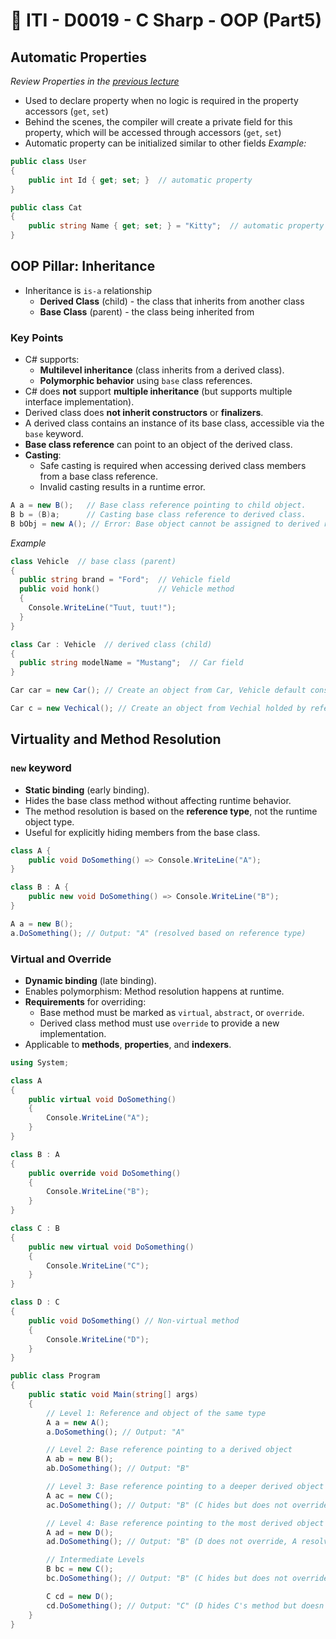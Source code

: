 # 🔖 ITI - D0019 - C Sharp - OOP (Part5)

## Automatic Properties

_Review Properties in the [previous lecture](./iti-d0018-csharp-oop-part4.md#properties)_

- Used to declare property when no logic is required in the property accessors (`get`, `set`)
- Behind the scenes, the compiler will create a private field for this property, which will be accessed through accessors (`get`, `set`)
- Automatic property can be initialized similar to other fields
  _Example:_

```csharp
public class User
{
    public int Id { get; set; }  // automatic property
}

public class Cat
{
    public string Name { get; set; } = "Kitty";  // automatic property with initialization
}
```

## OOP Pillar: Inheritance

- Inheritance is `is-a` relationship
  - **Derived Class** (child) - the class that inherits from another class
  - **Base Class** (parent) - the class being inherited from

### Key Points

- C# supports:
  - **Multilevel inheritance** (class inherits from a derived class).
  - **Polymorphic behavior** using `base` class references.
- C# does **not** support **multiple inheritance** (but supports multiple interface implementation).
- Derived class does **not inherit constructors** or **finalizers**.
- A derived class contains an instance of its base class, accessible via the `base` keyword.
- **Base class reference** can point to an object of the derived class.
- **Casting**:
  - Safe casting is required when accessing derived class members from a base class reference.
  - Invalid casting results in a runtime error.

```csharp
A a = new B();   // Base class reference pointing to child object.
B b = (B)a;      // Casting base class reference to derived class.
B bObj = new A(); // Error: Base object cannot be assigned to derived reference.
```

_Example_

```csharp
class Vehicle  // base class (parent)
{
  public string brand = "Ford";  // Vehicle field
  public void honk()             // Vehicle method
  {
    Console.WriteLine("Tuut, tuut!");
  }
}

class Car : Vehicle  // derived class (child)
{
  public string modelName = "Mustang";  // Car field
}

Car car = new Car(); // Create an object from Car, Vehicle default constructor will be executed, then Car default constructor will be executed

Car c = new Vechical(); // Create an object from Vechial holded by reference from type Car
```

## Virtuality and Method Resolution

### `new` keyword

- **Static binding** (early binding).
- Hides the base class method without affecting runtime behavior.
- The method resolution is based on the **reference type**, not the runtime object type.
- Useful for explicitly hiding members from the base class.

```csharp
class A {
    public void DoSomething() => Console.WriteLine("A");
}

class B : A {
    public new void DoSomething() => Console.WriteLine("B");
}

A a = new B();
a.DoSomething(); // Output: "A" (resolved based on reference type)

```

### Virtual and Override

- **Dynamic binding** (late binding).
- Enables polymorphism: Method resolution happens at runtime.
- **Requirements** for overriding:
  - Base method must be marked as `virtual`, `abstract`, or `override`.
  - Derived class method must use `override` to provide a new implementation.
- Applicable to **methods**, **properties**, and **indexers**.

```csharp
using System;

class A
{
    public virtual void DoSomething()
    {
        Console.WriteLine("A");
    }
}

class B : A
{
    public override void DoSomething()
    {
        Console.WriteLine("B");
    }
}

class C : B
{
    public new virtual void DoSomething()
    {
        Console.WriteLine("C");
    }
}

class D : C
{
    public void DoSomething() // Non-virtual method
    {
        Console.WriteLine("D");
    }
}

public class Program
{
    public static void Main(string[] args)
    {
        // Level 1: Reference and object of the same type
        A a = new A();
        a.DoSomething(); // Output: "A"

        // Level 2: Base reference pointing to a derived object
        A ab = new B();
        ab.DoSomething(); // Output: "B"

        // Level 3: Base reference pointing to a deeper derived object
        A ac = new C();
        ac.DoSomething(); // Output: "B" (C hides but does not override B's method)

        // Level 4: Base reference pointing to the most derived object
        A ad = new D();
        ad.DoSomething(); // Output: "B" (D does not override, A resolves to B)

        // Intermediate Levels
        B bc = new C();
        bc.DoSomething(); // Output: "B" (C hides but does not override B's method)

        C cd = new D();
        cd.DoSomething(); // Output: "C" (D hides C's method but doesn't override it)
    }
}

```
